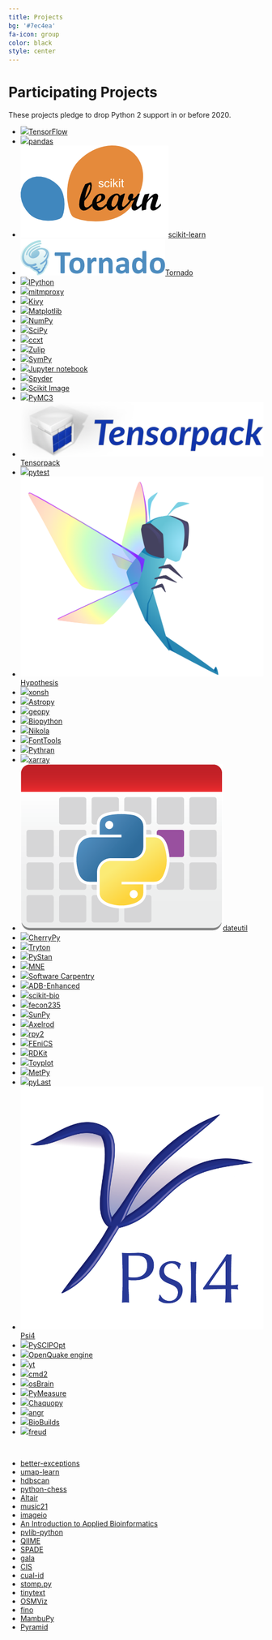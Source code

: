 ```yaml
---
title: Projects
bg: '#7ec4ea'
fa-icon: group
color: black
style: center
---
```


# Participating Projects

These projects pledge to drop Python 2 support in or before 2020.

- [![](assets/tensorflow.png)TensorFlow](https://www.tensorflow.org/)
- [![](assets/pandas.png)pandas](https://pandas.pydata.org/)
- [![](assets/scikit-learn.png)scikit-learn](https://scikit-learn.org/)
- [![](assets/tornado.png)Tornado](http://www.tornadoweb.org/)
- [![](assets/ipython.png)IPython](https://ipython.org)
- [![](assets/mitmproxy.png)mitmproxy](https://mitmproxy.org/)
- [![](assets/kivy.png)Kivy](https://kivy.org/)
- [![](assets/matplotlib.png)Matplotlib](https://matplotlib.org/)
- [![](assets/numpylogoicon.svg)NumPy](https://www.numpy.org/)
- [![](assets/scipyshiny_small.png)SciPy](https://www.scipy.org/)
- [![](assets/ccxt.png)ccxt](https://github.com/ccxt/ccxt)
- [![](assets/zulip.png)Zulip](https://zulip.org)
- [![](assets/sympy.png)SymPy](https://www.sympy.org/)
- [![](assets/jupyter.png)Jupyter notebook](https://jupyter.org)
- [![](assets/spyder.png)Spyder](https://www.spyder-ide.org)
- [![](assets/scikit-image.png)Scikit Image](http://scikit-image.org/)
- [![](assets/pymc3.png)PyMC3](https://github.com/pymc-devs/pymc3)
- [![](assets/tensorpack.png)Tensorpack](https://github.com/tensorpack/tensorpack)
- [![](assets/pytest1.png)pytest](https://docs.pytest.org/en/latest)
- [![](assets/hypothesis.svg)Hypothesis](https://hypothesis.readthedocs.io/)
- [![](assets/xonsh.png)xonsh](http://xon.sh)
- [![](assets/astropy.png)Astropy](https://www.astropy.org/)
- [![](assets/geopy.png)geopy](https://geopy.readthedocs.io/)
- [![](assets/biopython.png)Biopython](https://biopython.org/)
- [![](assets/nikola.png)Nikola](https://getnikola.com)
- [![](assets/fonttools.png)FontTools](https://github.com/fonttools/fonttools)
- [![](assets/pythran.png)Pythran](https://github.com/serge-sans-paille/pythran)
- [![](assets/xarray.png)xarray](https://xarray.pydata.org/)
- [![](assets/dateutil.png)dateutil](https://github.com/dateutil/dateutil)
- [![](//cherrypy.org/images/cherrypy.png)CherryPy](https://cherrypy.org/)
- [![](assets/tryton.png)Tryton](https://www.tryton.org/)
- [![](assets/pystan.png)PyStan](https://github.com/stan-dev/pystan)
- [![](assets/mne.png)MNE](https://www.martinos.org/mne/stable/index.html)
- [![](assets/swcarpentry.png)Software Carpentry](https://software-carpentry.org)
- [![](assets/adb_enhanced.png)ADB-Enhanced](https://github.com/ashishb/adb-enhanced)
- [![](assets/skbio.png)scikit-bio](http://scikit-bio.org)
- [![](assets/fecon235.png)fecon235](https://github.com/rsvp/fecon235)
- [![](assets/sunpy.png)SunPy](https://sunpy.org/)
- [![](assets/axelrod.png)Axelrod](https://github.com/Axelrod-Python/Axelrod)
- [![](assets/rpy2_logo_64x64.png)rpy2](https://rpy2.bitbucket.io)
- [![](assets/fenics.png)FEniCS](https://fenicsproject.org/)
- [![](assets/rdkit.png)RDKit](https://github.com/rdkit/rdkit)
- [![](assets/toyplot-256x256.png)Toyplot](https://github.com/sandialabs/toyplot)
- [![](assets/metpy.png)MetPy](https://unidata.github.io/MetPy)
- [![](assets/pylast.png)pyLast](https://github.com/pylast/pylast)
- [![](assets/psi4square.png)Psi4](http://psicode.org/)
- [![](assets/pyscipopt.png)PySCIPOpt](https://github.com/SCIP-Interfaces/PySCIPOpt)
- [![](assets/openquake.png)OpenQuake engine](https://github.com/gem/oq-engine)
- [![](assets/yt.png)yt](https://yt-project.org/)
- [![](assets/cmd2.png)cmd2](https://github.com/python-cmd2/cmd2)
- [![](assets/osbrain.png)osBrain](https://github.com/opensistemas-hub/osbrain)
- [![](assets/pymeasure.png)PyMeasure](https://github.com/ralph-group/pymeasure)
- [![](assets/chaquopy.png)Chaquopy](https://chaquo.com/chaquopy/)
- [![](assets/angr.png)angr](http://angr.io/)
- [![](assets/biobuilds.png)BioBuilds](https://www.biobuilds.org/)
- [![](assets/freud.png)freud](https://github.com/glotzerlab/freud)

<!-- Adding a new project with a logo? They're roughly sorted by GitHub stars.
Try to insert yours in order. We use judgment for projects not on GiHhub, and
for some that aren't directly comparable. -->

&nbsp; <!--break separating project with image from without -->

- [better-exceptions](https://github.com/qix-/better-exceptions)
- [umap-learn](https://github.com/lmcinnes/umap)
- [hdbscan](https://github.com/scikit-learn-contrib/hdbscan)
- [python-chess](https://github.com/niklasf/python-chess)
- [Altair](https://github.com/ellisonbg/altair)
- [music21](http://web.mit.edu/music21/)
- [imageio](https://imageio.github.io)
- [An Introduction to Applied Bioinformatics](http://readiab.org)
- [pvlib-python](https://github.com/pvlib/pvlib-python)
- [QIIME](http://qiime.org)
- [SPADE](https://github.com/javipalanca/spade)
- [gala](https://gala.readthedocs.io)
- [CIS](https://github.com/cedadev/cis)
- [cual-id](https://github.com/johnchase/cual-id)
- [stomp.py](https://github.com/jasonrbriggs/stomp.py)
- [tinytext](https://github.com/hugovk/tinytext)
- [OSMViz](https://github.com/hugovk/osmviz)
- [fino](https://github.com/hugovk/fino)
- [MambuPy](https://github.com/jstitch/MambuPy)
- [Pyramid](https://trypyramid.com)

<!-- Adding a new project without a logo? They're roughly sorted by Github stars.
Try to insert yours in order. We use judgment for projects not on Github, and
for some that aren't directly comparable. -->
